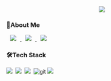 <div align="center">
	<img src="https://capsule-render.vercel.app/api?type=cylinder&color=auto&text=AI%20Engineer&fontAlignY=45&fontSize=40&height=150&animation=blinking&desc=sumun3464&descAlignY=70">
</div>

<h3>🌱About Me</h3>
<a href="https://github.com/sumun3464">
    <img 
        src="http://img.shields.io/badge/GitHub-181717?style=flat&logo=github&link=https://sumun3464.github.io"
        style="height : auto; margin-left : 10px; margin-right : 10px;"/>
</a>
</a> <a href="mailto:sumun3464@gmail.com">
    <img 
        src="https://img.shields.io/badge/Gmail-d14836?style=flat-square&logo=Gmail&logoColor=white&link=mailto:sumun3464@gmail.com"
        style="height : auto; margin-left : 10px; margin-right : 10px;"/>
</a>
<a href="https://sumun3464.github.io">
    <img 
        src="http://img.shields.io/badge/-Tech%20Blog-655ced?style=flat&logo=github&link=https://sumun3464.github.io"
        style="height : auto; margin-left : 10px; margin-right : 10px;"/>
</a>


<h3>🛠️Tech Stack</h3> 
<p>
  <img src="https://img.shields.io/badge/Python-3766AB?style=flat-square&logo=Python&logoColor=white"/></a>&nbsp 
  <img src="https://img.shields.io/badge/Java-007396?style=flat-square&logo=Java&logoColor=white"/></a>&nbsp 
  <img src="https://img.shields.io/badge/C-A8B9CC?style=flat-square&logo=C&logoColor=white"/></a>&nbsp
  <img alt="git" src="https://img.shields.io/badge/-Git-F05032?style=flat-square&logo=git&logoColor=white" />
  <img src="https://img.shields.io/badge/TensorFlow-FF6F00?style=for-the-badge&logo=TensorFlow&logoColor=white">
</p>
